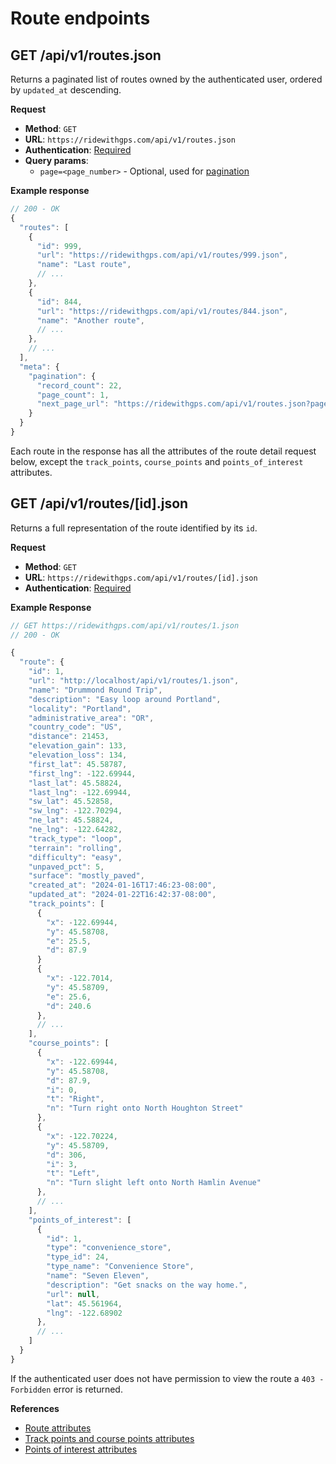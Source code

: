 # Route endpoints


## GET /api/v1/routes.json

Returns a paginated list of routes owned by the authenticated user, ordered by `updated_at` descending.

**Request**

* **Method**: `GET`
* **URL**: `https://ridewithgps.com/api/v1/routes.json`
* **Authentication**: [Required](../authentication.md)
* **Query params**: 
  * `page=<page_number>` - Optional, used for [pagination](../README.md#pagination)

**Example response**

```javascript
// 200 - OK
{
  "routes": [
    {
      "id": 999,
      "url": "https://ridewithgps.com/api/v1/routes/999.json",
      "name": "Last route",
      // ...
    },
    {
      "id": 844,
      "url": "https://ridewithgps.com/api/v1/routes/844.json",
      "name": "Another route",
      // ...
    },
    // ...
  ],
  "meta": {
    "pagination": {
      "record_count": 22,
      "page_count": 1,
      "next_page_url": "https://ridewithgps.com/api/v1/routes.json?page=2"
    }
  }
}
```

Each route in the response has all the attributes of the route detail request below, except the `track_points`, `course_points` and `points_of_interest` attributes.

## GET /api/v1/routes/[id].json

Returns a full representation of the route identified by its `id`.

**Request**

* **Method**: `GET`
* **URL**: `https://ridewithgps.com/api/v1/routes/[id].json`
* **Authentication**: [Required](../authentication.md)

**Example Response**

```javascript
// GET https://ridewithgps.com/api/v1/routes/1.json
// 200 - OK

{
  "route": {
    "id": 1,
    "url": "http://localhost/api/v1/routes/1.json",
    "name": "Drummond Round Trip",
    "description": "Easy loop around Portland",
    "locality": "Portland",
    "administrative_area": "OR",
    "country_code": "US",
    "distance": 21453,
    "elevation_gain": 133,
    "elevation_loss": 134,
    "first_lat": 45.58787,
    "first_lng": -122.69944,
    "last_lat": 45.58824,
    "last_lng": -122.69944,
    "sw_lat": 45.52858,
    "sw_lng": -122.70294,
    "ne_lat": 45.58824,
    "ne_lng": -122.64282,
    "track_type": "loop",
    "terrain": "rolling",
    "difficulty": "easy",
    "unpaved_pct": 5,
    "surface": "mostly_paved",
    "created_at": "2024-01-16T17:46:23-08:00",
    "updated_at": "2024-01-22T16:42:37-08:00",
    "track_points": [
      {
        "x": -122.69944,
        "y": 45.58708,
        "e": 25.5,
        "d": 87.9
      }
      {
        "x": -122.7014,
        "y": 45.58709,
        "e": 25.6,
        "d": 240.6
      },
      // ...
    ],
    "course_points": [
      {
        "x": -122.69944,
        "y": 45.58708,
        "d": 87.9,
        "i": 0,
        "t": "Right",
        "n": "Turn right onto North Houghton Street"
      },
      {
        "x": -122.70224,
        "y": 45.58709,
        "d": 306,
        "i": 3,
        "t": "Left",
        "n": "Turn slight left onto North Hamlin Avenue"
      },
      // ...
    ],
    "points_of_interest": [
      {
        "id": 1,
        "type": "convenience_store",
        "type_id": 24,
        "type_name": "Convenience Store",
        "name": "Seven Eleven",
        "description": "Get snacks on the way home.",
        "url": null,
        "lat": 45.561964,
        "lng": -122.68902
      },
      // ...
    ]
  }
}
```

If the authenticated user does not have permission to view the route a `403 - Forbidden` error is returned.

**References**

* [Route attributes](../reference/routes_and_trips.md)
* [Track points and course points attributes](../reference/track_points.md)
* [Points of interest attributes](../reference/points_of_interest.md)

